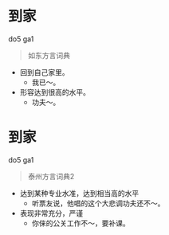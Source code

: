 # 到家
do5 ga1
> 如东方言词典
- 回到自己家里。
  - 我已～。
- 形容达到很高的水平。
  - 功夫～。

# 到家
do5 ga1
> 泰州方言词典2
- 达到某种专业水准，达到相当高的水平
  - 听票友说，他唱的这个大悲调功夫还不～。
- 表现非常充分，严谨
  - 你俫的公关工作不～，要补课。
